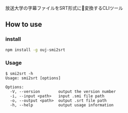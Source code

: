 放送大学の字幕ファイルをSRT形式に変換するCLIツール

## How to use

### install

```bash
npm install -g ouj-smi2srt
```

### Usage


```baash
$ smi2srt -h
Usage: smi2srt [options]

Options:
  -V, --version        output the version number
  -i, --input <path>   input .smi file path
  -o, --output <path>  output .srt file path
  -h, --help           output usage information
```